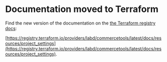 # Documentation moved to Terraform

Find the new version of the documentation on the [the Terraform registry docs](https://registry.terraform.io/providers/labd/commercetools/latest/docs/resources/project_settings):

 [https://registry.terraform.io/providers/labd/commercetools/latest/docs/resources/project_settings](https://registry.terraform.io/providers/labd/commercetools/latest/docs/resources/project_settings).
